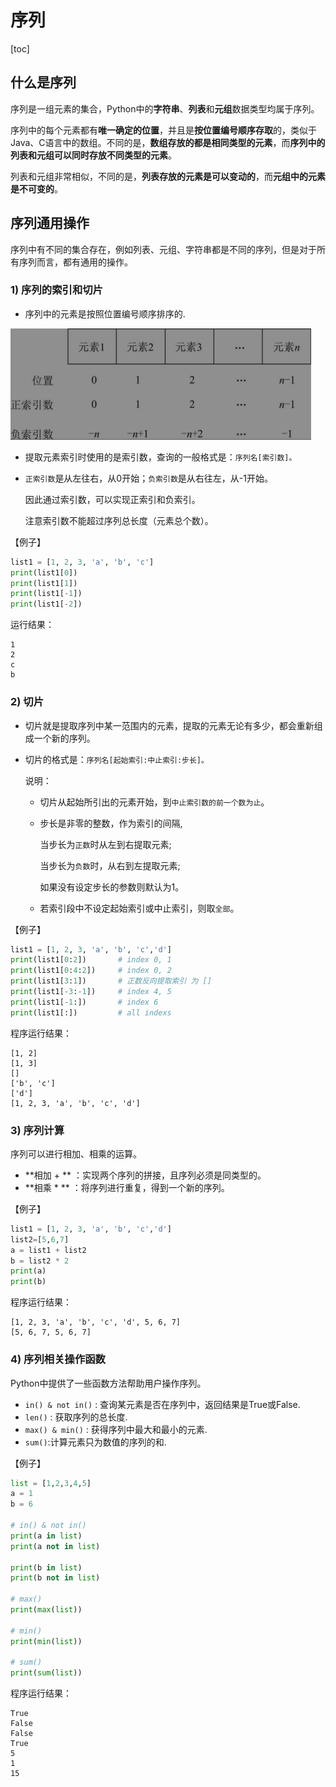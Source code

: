 # 序列

[toc]

## 什么是序列

序列是一组元素的集合，Python中的**字符串**、**列表**和**元组**数据类型均属于序列。

序列中的每个元素都有**唯一确定的位置**，并且是**按位置编号顺序存取**的，类似于Java、C语言中的数组。不同的是，**数组存放的都是相同类型的元素**，而**序列中的列表和元组可以同时存放不同类型的元素**。

列表和元组非常相似，不同的是，**列表存放的元素是可以变动的**，而**元组中的元素是不可变的**。

## 序列通用操作

序列中有不同的集合存在，例如列表、元组、字符串都是不同的序列，但是对于所有序列而言，都有通用的操作。

### 1) 序列的索引和切片

- 序列中的元素是按照位置编号顺序排序的.

<img src="Resources/01.png" style="zoom:50%;" />

- 提取元素索引时使用的是索引数，查询的一般格式是：`序列名[索引数]。`

- `正索引数`是从左往右，从0开始；`负索引数`是从右往左，从-1开始。

  因此通过索引数，可以实现正索引和负索引。

  注意索引数不能超过序列总长度（元素总个数）。

【例子】

```python
list1 = [1, 2, 3, 'a', 'b', 'c']
print(list1[0])
print(list1[1])
print(list1[-1])
print(list1[-2])
```

运行结果：

```shell
1
2
c
b
```

### 2) 切片

- 切片就是提取序列中某一范围内的元素，提取的元素无论有多少，都会重新组成一个新的序列。

- 切片的格式是：`序列名[起始索引:中止索引:步长]。`

  说明：

  - 切片从起始所引出的元素开始，到`中止索引数的前一个数为止`。

  - 步长是非零的整数，作为索引的间隔,

    当步长为`正数`时从左到右提取元素;

    当步长为`负数`时，从右到左提取元素;

    如果没有设定步长的参数则默认为1。

  - 若索引段中不设定起始索引或中止索引，则取`全部`。

【例子】

```python
list1 = [1, 2, 3, 'a', 'b', 'c','d']
print(list1[0:2])       # index 0, 1
print(list1[0:4:2])     # index 0, 2
print(list1[3:1])       # 正数反向提取索引 为 []
print(list1[-3:-1])     # index 4, 5
print(list1[-1:])       # index 6
print(list1[:])         # all indexs
```

程序运行结果：

```shell
[1, 2]
[1, 3]
[]
['b', 'c']
['d']
[1, 2, 3, 'a', 'b', 'c', 'd']
```

### 3) 序列计算

序列可以进行相加、相乘的运算。

- **相加 + ** ：实现两个序列的拼接，且序列必须是同类型的。
- **相乘 * ** ：将序列进行重复，得到一个新的序列。

【例子】

```python
list1 = [1, 2, 3, 'a', 'b', 'c','d']
list2=[5,6,7]
a = list1 + list2
b = list2 * 2
print(a)
print(b)
```

程序运行结果：

```shell
[1, 2, 3, 'a', 'b', 'c', 'd', 5, 6, 7]
[5, 6, 7, 5, 6, 7]
```

### 4) 序列相关操作函数

Python中提供了一些函数方法帮助用户操作序列。

- `in() & not in()` : 查询某元素是否在序列中，返回结果是True或False.
- `len()` : 获取序列的总长度.
- `max() & min()` : 获得序列中最大和最小的元素.
- `sum()`:计算元素只为数值的序列的和.

【例子】

```python
list = [1,2,3,4,5]
a = 1
b = 6

# in() & not in()
print(a in list)
print(a not in list)

print(b in list)
print(b not in list)

# max()
print(max(list))

# min()
print(min(list))

# sum()
print(sum(list))
```

程序运行结果：

```shell
True
False
False
True
5
1
15
```

